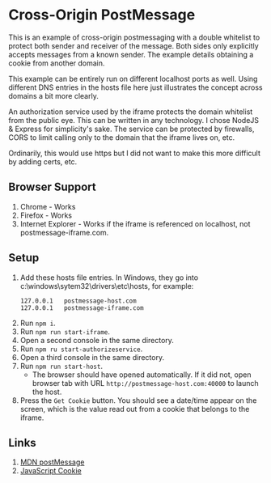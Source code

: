 # Cross-Origin PostMessage

This is an example of cross-origin postmessaging with a double whitelist to protect both sender and receiver of the message. Both sides only explicitly 
accepts messages from a known sender. The example details obtaining a cookie from another domain.

This example can be entirely run on different localhost ports as well. Using different DNS entries in the hosts file here just illustrates the concept across domains 
a bit more clearly.

An authorization service used by the iframe protects the domain whitelist from the public eye. This can be written in any technology. I chose NodeJS & Express for simplicity's sake.
The service can be protected by firewalls, CORS to limit calling only to the domain that the iframe lives on, etc.

Ordinarily, this would use https but I did not want to make this more difficult by adding certs, etc. 

## Browser Support
1. Chrome - Works
1. Firefox - Works
1. Internet Explorer - Works if the iframe is referenced on localhost, not postmessage-iframe.com.

## Setup
1. Add these hosts file entries. In Windows, they go into c:\windows\sytem32\drivers\etc\hosts, for example:
    ```    
    127.0.0.1	postmessage-host.com
    127.0.0.1 	postmessage-iframe.com
    ```
1. Run `npm i`.
1. Run `npm run start-iframe`.
1. Open a second console in the same directory.
1. Run `npm ru start-authorizeservice`.
1. Open a third console in the same directory.
1. Run `npm run start-host`. 
    * The browser should have opened automatically. If it did not, open browser tab with URL `http://postmessage-host.com:40000` to launch the host.
1. Press the `Get Cookie` button. You should see a date/time appear on the screen, which is the value read out from a cookie that belongs to the iframe.

## Links
1. [MDN postMessage](https://developer.mozilla.org/en-US/docs/Web/API/Window/postMessage)
1. [JavaScript Cookie](https://github.com/js-cookie/js-cookie/tree/latest#readme)
